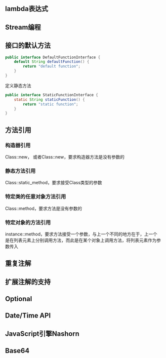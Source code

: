 ## lambda表达式



## Stream编程



## 接口的默认方法

```java
public interface DefaultFunctionInterface {
    default String defaultFunction() {
    	return "default function";
    }
}
```

定义静态方法

```java
public interface StaticFunctionInterface {
    static String staticFunction() {
    	return "static function";
    }
}

```



## 方法引用

### 构造器引用

Class::new， 或者Class<T>::new，要求构造器方法是没有参数的

### 静态方法引用

Class::static_method，要求接受Class类型的参数

### 特定类的任意对象方法引用

Class::method，要求方法是没有参数的

### 特定对象的方法引用

instance::method，要求方法接受一个参数，与上一个不同的地方在于，上一个是在列表元素上分别调用方法，而此是在某个对象上调用方法，将列表元素作为参数传入



## 重复注解



## 扩展注解的支持



## Optional



## Date/Time API



## JavaScript引擎Nashorn



## Base64

